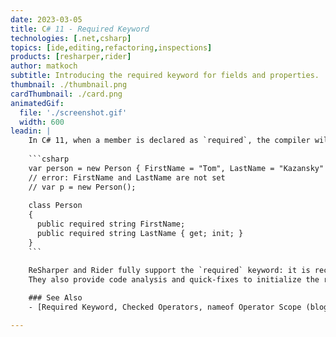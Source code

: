```yaml
---
date: 2023-03-05
title: C# 11 - Required Keyword
technologies: [.net,csharp]
topics: [ide,editing,refactoring,inspections]
products: [resharper,rider]
author: matkoch
subtitle: Introducing the required keyword for fields and properties.
thumbnail: ./thumbnail.png
cardThumbnail: ./card.png
animatedGif:
  file: './screenshot.gif'
  width: 600
leadin: |
    In C# 11, when a member is declared as `required`, the compiler will issue an error when the member is not set at creation:
    
    ```csharp
    var person = new Person { FirstName = "Tom", LastName = "Kazansky" };
    // error: FirstName and LastName are not set
    // var p = new Person();
  
    class Person
    {
      public required string FirstName;
      public required string LastName { get; init; }
    }
    ```

    ReSharper and Rider fully support the `required` keyword: it is recognized in your code and listed in code completion.
    They also provide code analysis and quick-fixes to initialize the required fields and properties.
  
    ### See Also
    - [Required Keyword, Checked Operators, nameof Operator Scope (blog post)](https://blog.jetbrains.com/dotnet/2023/03/06/required-keyword-checked-operators-nameof-operator-scope-using-csharp-11-in-rider-and-resharper/)

---
```

